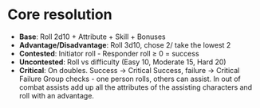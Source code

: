 # Core resolution
- **Base**: Roll 2d10 + Attribute + Skill + Bonuses
- **Advantage/Disadvantage**: Roll 3d10, chose 2/ take the lowest 2
- **Contested**: Initiator roll - Responder roll ≥ 0 = success
- **Uncontested**: Roll vs difficulty (Easy 10, Moderate 15, Hard 20)
- **Critical**: On doubles. Success -> Critical Success, failure -> Critical Failure 
Group checks - one person rolls, others can assist. In out of combat assists add up all the attributes of the assisting characters and roll with an advantage. 